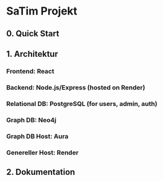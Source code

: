 # SaTim Projekt
## 0. Quick Start

## 1. Architektur
### Frontend: React

### Backend: Node.js/Express (hosted on Render)

### Relational DB: PostgreSQL (for users, admin, auth)

### Graph DB: Neo4j 

### Graph DB Host: Aura 

### Genereller Host: Render

## 2. Dokumentation